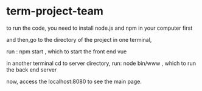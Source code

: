 # term-project-team
to run the code, you need to install node.js and npm in your computer first

and then,go to the directory of the project in one terminal, 

run : npm start , which to start the front end vue

in another terminal cd to server directory, run: node bin/www , which to run the back end server

now, access the localhost:8080 to see the main page.
